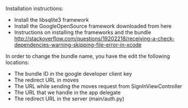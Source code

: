 Installation instructions:
- Install the libsqlite3 framework
- Install the GoogleOpenSource framework downloaded from here
- Instructions on installing the frameworks and the bundle
  http://stackoverflow.com/questions/19202218/receiving-a-check-dependencies-warning-skipping-file-error-in-xcode

In order to change the bundle name, you have the edit the following locations:
- The bundle ID in the google developer client key 
- The redirect URL in moves
- The URL while sending the moves request from SignInViewController
- The URL that we handle in the app delegate
- The redirect URL in the server (main/auth.py)
